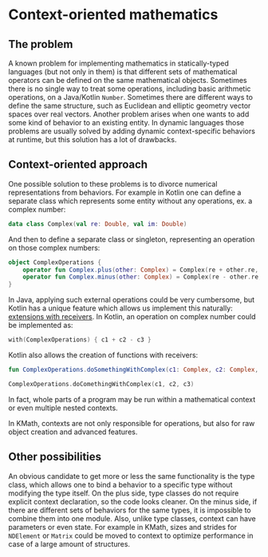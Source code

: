 # Context-oriented mathematics

## The problem

A known problem for implementing mathematics in statically-typed languages (but not only in them) is that different
sets of mathematical operators can be defined on the same mathematical objects. Sometimes there is no single way to
treat some operations, including basic arithmetic operations, on a Java/Kotlin `Number`. Sometimes there are different ways to
define the same structure, such as Euclidean and elliptic geometry vector spaces over real vectors. Another problem arises when
one wants to add some kind of behavior to an existing entity. In dynamic languages those problems are usually solved
by adding dynamic context-specific behaviors at runtime, but this solution has a lot of drawbacks.

## Context-oriented approach

One possible solution to these problems is to divorce numerical representations from behaviors.
For example in Kotlin one can define a separate class which represents some entity without any operations,
ex. a complex number:

```kotlin
data class Complex(val re: Double, val im: Double)
```

And then to define a separate class or singleton, representing an operation on those complex numbers:

```kotlin
object ComplexOperations {
    operator fun Complex.plus(other: Complex) = Complex(re + other.re, im + other.im)
    operator fun Complex.minus(other: Complex) = Complex(re - other.re, im - other.im)
}
```

In Java, applying such external operations could be very cumbersome, but Kotlin has a unique feature which allows us
implement this naturally: [extensions with receivers](https://kotlinlang.org/docs/reference/extensions.html#extension-functions).
In Kotlin, an operation on complex number could be implemented as:

```kotlin
with(ComplexOperations) { c1 + c2 - c3 }
```

Kotlin also allows the creation of functions with receivers:

```kotlin
fun ComplexOperations.doSomethingWithComplex(c1: Complex, c2: Complex, c3: Complex) = c1 + c2 - c3

ComplexOperations.doComethingWithComplex(c1, c2, c3)
```

In fact, whole parts of a program may be run within a mathematical context or even multiple nested contexts.

In KMath, contexts are not only responsible for operations, but also for raw object creation and advanced features.

## Other possibilities

An obvious candidate to get more or less the same functionality is the type class, which allows one to bind a behavior to
a specific type without modifying the type itself. On the plus side, type classes do not require explicit context
declaration, so the code looks cleaner. On the minus side, if there are different sets of behaviors for the same types,
it is impossible to combine them into one module. Also, unlike type classes, context can have parameters or even
state. For example in KMath, sizes and strides for `NDElement` or `Matrix` could be moved to context to optimize
performance in case of a large amount of structures.